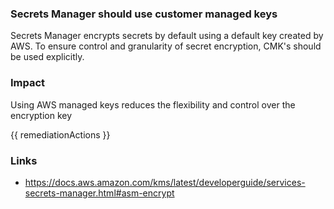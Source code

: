 
### Secrets Manager should use customer managed keys

Secrets Manager encrypts secrets by default using a default key created by AWS. To ensure control and granularity of secret encryption, CMK's should be used explicitly.

### Impact
Using AWS managed keys reduces the flexibility and control over the encryption key

<!-- DO NOT CHANGE -->
{{ remediationActions }}

### Links
- https://docs.aws.amazon.com/kms/latest/developerguide/services-secrets-manager.html#asm-encrypt
        